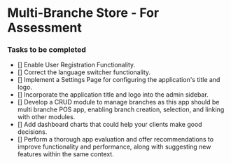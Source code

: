# Multi-Branche Store - For Assessment



### Tasks to be completed
- [] Enable User Registration Functionality.
- [] Correct the language switcher functionality.
- [] Implement a Settings Page for configuring the application's title and logo.
- [] Incorporate the application title and logo into the admin sidebar.
- [] Develop a CRUD module to manage branches as this app should be multi branche POS app, enabling branch creation, selection, and linking with other modules.
- [] Add dashboard charts that could help your clients make good decisions.
- [] Perform a thorough app evaluation and offer recommendations to improve functionality and performance, along with suggesting new features within the same context.
